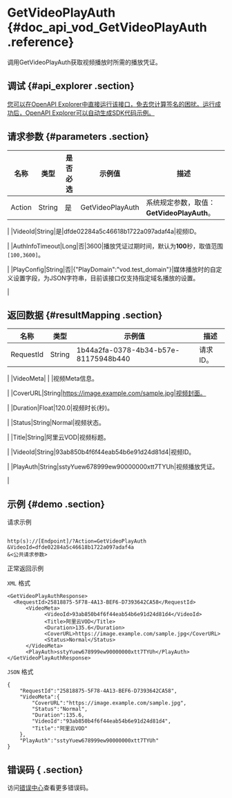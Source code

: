 # GetVideoPlayAuth {#doc_api_vod_GetVideoPlayAuth .reference}

调用GetVideoPlayAuth获取视频播放时所需的播放凭证。

## 调试 {#api_explorer .section}

[您可以在OpenAPI Explorer中直接运行该接口，免去您计算签名的困扰。运行成功后，OpenAPI Explorer可以自动生成SDK代码示例。](https://api.aliyun.com/#product=vod&api=GetVideoPlayAuth&type=RPC&version=2017-03-21)

## 请求参数 {#parameters .section}

|名称|类型|是否必选|示例值|描述|
|--|--|----|---|--|
|Action|String|是|GetVideoPlayAuth|系统规定参数，取值：**GetVideoPlayAuth**。

 |
|VideoId|String|是|dfde02284a5c46618b1722a097adaf4a|视频ID。

 |
|AuthInfoTimeout|Long|否|3600|播放凭证过期时间，默认为**100**秒，取值范围`[100,3600]`。

 |
|PlayConfig|String|否|\{"PlayDomain":"vod.test\_domain"\}|媒体播放时的自定义设置字段，为JSON字符串，目前该接口仅支持指定域名播放的设置。

 |

## 返回数据 {#resultMapping .section}

|名称|类型|示例值|描述|
|--|--|---|--|
|RequestId|String|1b44a2fa-0378-4b34-b57e-81175948b440|请求ID。

 |
|VideoMeta| | |视频Meta信息。

 |
|CoverURL|String|https://image.example.com/sample.jpg|视频封面。

 |
|Duration|Float|120.0|视频时长\(秒\)。

 |
|Status|String|Normal|视频状态。

 |
|Title|String|阿里云VOD|视频标题。

 |
|VideoId|String|93ab850b4f6f44eab54b6e91d24d81d4|视频ID。

 |
|PlayAuth|String|sstyYuew678999ew90000000xtt7TYUh|视频播放凭证。

 |

## 示例 {#demo .section}

请求示例

``` {#request_demo}

http(s)://[Endpoint]/?Action=GetVideoPlayAuth
&VideoId=dfde02284a5c46618b1722a097adaf4a
&<公共请求参数>

```

正常返回示例

`XML` 格式

``` {#xml_return_success_demo}
<GetVideoPlayAuthResponse>
  <RequestId>25818875-5F78-4A13-BEF6-D7393642CA58</RequestId>
	  <VideoMeta>
		    <VideoId>93ab850b4f6f44eab54b6e91d24d81d4</VideoId>
		    <Title>阿里云VOD</Title>
		    <Duration>135.6</Duration>
		    <CoverURL>https://image.example.com/sample.jpg</CoverURL>
		    <Status>Normal</Status>
	  </VideoMeta>
	  <PlayAuth>sstyYuew678999ew90000000xtt7TYUh</PlayAuth>
</GetVideoPlayAuthResponse>
```

`JSON` 格式

``` {#json_return_success_demo}
{
	"RequestId":"25818875-5F78-4A13-BEF6-D7393642CA58",
	"VideoMeta":{
		"CoverURL":"https://image.example.com/sample.jpg",
		"Status":"Normal",
		"Duration":135.6,
		"VideoId":"93ab850b4f6f44eab54b6e91d24d81d4",
		"Title":"阿里云VOD"
	},
	"PlayAuth":"sstyYuew678999ew90000000xtt7TYUh"
}
```

## 错误码 { .section}

访问[错误中心](https://error-center.aliyun.com/status/product/vod)查看更多错误码。

